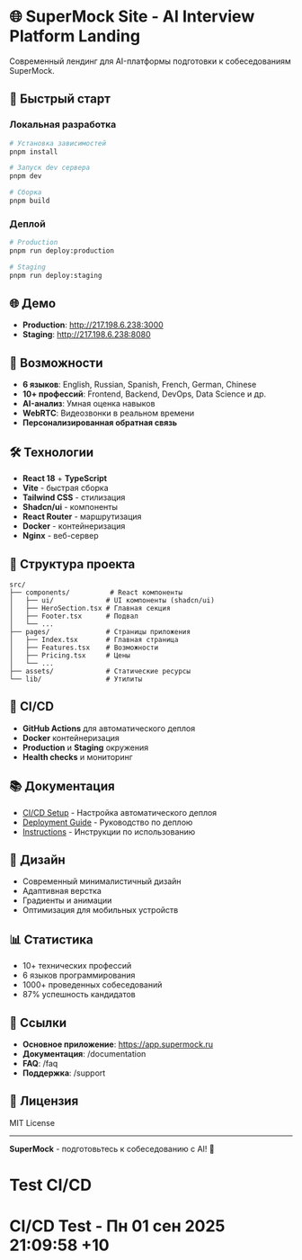 # 🌐 SuperMock Site - AI Interview Platform Landing

Современный лендинг для AI-платформы подготовки к собеседованиям SuperMock.

## 🚀 Быстрый старт

### Локальная разработка
```bash
# Установка зависимостей
pnpm install

# Запуск dev сервера
pnpm dev

# Сборка
pnpm build
```

### Деплой
```bash
# Production
pnpm run deploy:production

# Staging
pnpm run deploy:staging
```

## 🌐 Демо

- **Production**: http://217.198.6.238:3000
- **Staging**: http://217.198.6.238:8080

## 🎯 Возможности

- **6 языков**: English, Russian, Spanish, French, German, Chinese
- **10+ профессий**: Frontend, Backend, DevOps, Data Science и др.
- **AI-анализ**: Умная оценка навыков
- **WebRTC**: Видеозвонки в реальном времени
- **Персонализированная обратная связь**

## 🛠️ Технологии

- **React 18** + **TypeScript**
- **Vite** - быстрая сборка
- **Tailwind CSS** - стилизация
- **Shadcn/ui** - компоненты
- **React Router** - маршрутизация
- **Docker** - контейнеризация
- **Nginx** - веб-сервер

## 📁 Структура проекта

```
src/
├── components/          # React компоненты
│   ├── ui/             # UI компоненты (shadcn/ui)
│   ├── HeroSection.tsx # Главная секция
│   ├── Footer.tsx      # Подвал
│   └── ...
├── pages/              # Страницы приложения
│   ├── Index.tsx       # Главная страница
│   ├── Features.tsx    # Возможности
│   ├── Pricing.tsx     # Цены
│   └── ...
├── assets/             # Статические ресурсы
└── lib/                # Утилиты
```

## 🔧 CI/CD

- **GitHub Actions** для автоматического деплоя
- **Docker** контейнеризация
- **Production** и **Staging** окружения
- **Health checks** и мониторинг

## 📚 Документация

- [CI/CD Setup](CI_CD_SETUP.md) - Настройка автоматического деплоя
- [Deployment Guide](DEPLOYMENT_GUIDE.md) - Руководство по деплою
- [Instructions](INSTRUCTIONS_README.md) - Инструкции по использованию

## 🎨 Дизайн

- Современный минималистичный дизайн
- Адаптивная верстка
- Градиенты и анимации
- Оптимизация для мобильных устройств

## 📊 Статистика

- 10+ технических профессий
- 6 языков программирования
- 1000+ проведенных собеседований
- 87% успешность кандидатов

## 🔗 Ссылки

- **Основное приложение**: https://app.supermock.ru
- **Документация**: /documentation
- **FAQ**: /faq
- **Поддержка**: /support

## 📄 Лицензия

MIT License

---

**SuperMock** - подготовьтесь к собеседованию с AI! 🚀
# Test CI/CD
# CI/CD Test - Пн 01 сен 2025 21:09:58 +10
